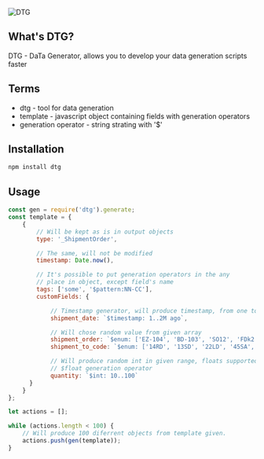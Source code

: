 ![DTG](https://img42.com/bkCep+)

## What's DTG?

DTG - DaTa Generator, allows you to develop your data generation scripts faster

## Terms

+ dtg - tool for data generation
+ template - javascript object containing fields with generation operators
+ generation operator - string strating with '$'

## Installation

```bash
npm install dtg
```

## Usage

```javascript
const gen = require('dtg').generate;
const template = {
    {
        // Will be kept as is in output objects
        type: '_ShipmentOrder',

        // The same, will not be modified
        timestamp: Date.now(),

        // It's possible to put generation operators in the any
        // place in object, except field's name
        tags: ['some', '$pattern:NN-CC'],
        customFields: {

            // Timestamp generator, will produce timestamp, from one to two months ago
            shipment_date: `$timestamp: 1..2M ago`,

            // Will chose random value from given array
            shipment_order: `$enum: ['EZ-104', 'BD-103', 'SO12', 'FDk2', 'DZ-105']`,
            shipment_to_code: `$enum: ['14RD', '13SD', '22LD', '45SA', '14RA', '21SO', '56LS']`,

            // Will produce random int in given range, floats supported via
            // $float generation operator
            quantity: `$int: 10..100`
      }
    }
};

let actions = [];

while (actions.length < 100) {
    // Will produce 100 diferrent objects from template given.
    actions.push(gen(template));
}

```


